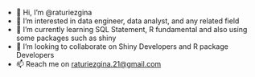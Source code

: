 - 👋 Hi, I’m @raturiezgina
- 👀 I’m interested in data engineer, data analyst, and any related field
- 🌱 I’m currently learning SQL Statement, R fundamental and also using some packages such as shiny
- 💞️ I’m looking to collaborate on Shiny Developers and R package Developers
- 📫 Reach me on raturiezgina.21@gmail.com

<!---
raturiezgina/raturiezgina is a ✨ special ✨ repository because its `README.md` (this file) appears on your GitHub profile.
You can click the Preview link to take a look at your changes.
--->
